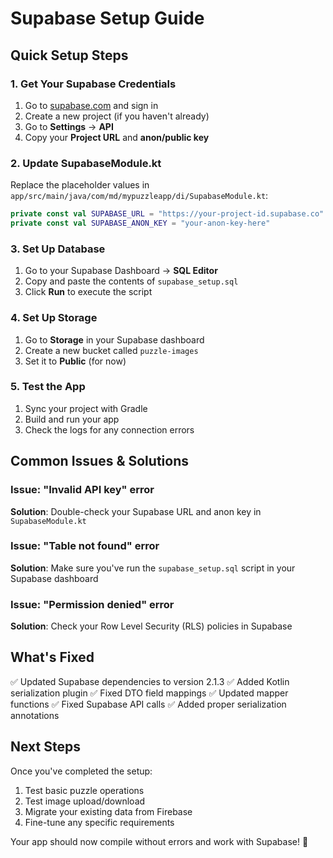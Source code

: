 # Supabase Setup Guide

## Quick Setup Steps

### 1. Get Your Supabase Credentials
1. Go to [supabase.com](https://supabase.com/) and sign in
2. Create a new project (if you haven't already)
3. Go to **Settings** → **API**
4. Copy your **Project URL** and **anon/public key**

### 2. Update SupabaseModule.kt
Replace the placeholder values in `app/src/main/java/com/md/mypuzzleapp/di/SupabaseModule.kt`:

```kotlin
private const val SUPABASE_URL = "https://your-project-id.supabase.co"
private const val SUPABASE_ANON_KEY = "your-anon-key-here"
```

### 3. Set Up Database
1. Go to your Supabase Dashboard → **SQL Editor**
2. Copy and paste the contents of `supabase_setup.sql`
3. Click **Run** to execute the script

### 4. Set Up Storage
1. Go to **Storage** in your Supabase dashboard
2. Create a new bucket called `puzzle-images`
3. Set it to **Public** (for now)

### 5. Test the App
1. Sync your project with Gradle
2. Build and run your app
3. Check the logs for any connection errors

## Common Issues & Solutions

### Issue: "Invalid API key" error
**Solution**: Double-check your Supabase URL and anon key in `SupabaseModule.kt`

### Issue: "Table not found" error
**Solution**: Make sure you've run the `supabase_setup.sql` script in your Supabase dashboard

### Issue: "Permission denied" error
**Solution**: Check your Row Level Security (RLS) policies in Supabase

## What's Fixed

✅ Updated Supabase dependencies to version 2.1.3
✅ Added Kotlin serialization plugin
✅ Fixed DTO field mappings
✅ Updated mapper functions
✅ Fixed Supabase API calls
✅ Added proper serialization annotations

## Next Steps

Once you've completed the setup:
1. Test basic puzzle operations
2. Test image upload/download
3. Migrate your existing data from Firebase
4. Fine-tune any specific requirements

Your app should now compile without errors and work with Supabase! 🚀

